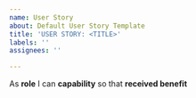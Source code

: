 ```yaml
---
name: User Story
about: Default User Story Template
title: 'USER STORY: <TITLE>'
labels: ''
assignees: ''

---
```


As **role** I can **capability** so that **received benefit**
